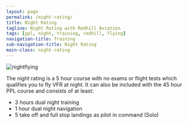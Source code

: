 ```yaml
---
layout: page
permalink: /night-rating/
title: Night Rating
tagline: Night Rating with Redhill Aviation
tags: [ppl, night, training, redhill, flying]
navigation-title: Training
sub-navigation-title: Night Rating
main-class: night-rating
---
```


 <img src="{{ site.url }}/images/nightflying.jpg" alt="nightflying"/>

The night rating is a 5 hour course with no exams or flight tests which qualifies you to fly VFR at night.
It can also be included with the 45 hour PPL course and consists of at least:
<ul>
<li>3 hours dual night training</li>
<li>1 hour dual night navigation</li>
<li>5 take off and full stop landings as pilot in command (Solo)</li>
</ul>
